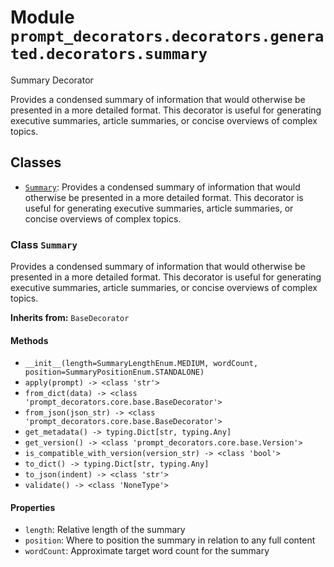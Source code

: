 # Module `prompt_decorators.decorators.generated.decorators.summary`

Summary Decorator

Provides a condensed summary of information that would otherwise be presented in a more detailed format. This decorator is useful for generating executive summaries, article summaries, or concise overviews of complex topics.

## Classes

- [`Summary`](#class-summary): Provides a condensed summary of information that would otherwise be presented in a more detailed format. This decorator is useful for generating executive summaries, article summaries, or concise overviews of complex topics.

### Class `Summary`

Provides a condensed summary of information that would otherwise be presented in a more detailed format. This decorator is useful for generating executive summaries, article summaries, or concise overviews of complex topics.

**Inherits from:** `BaseDecorator`

#### Methods

- `__init__(length=SummaryLengthEnum.MEDIUM, wordCount, position=SummaryPositionEnum.STANDALONE)`
- `apply(prompt) -> <class 'str'>`
- `from_dict(data) -> <class 'prompt_decorators.core.base.BaseDecorator'>`
- `from_json(json_str) -> <class 'prompt_decorators.core.base.BaseDecorator'>`
- `get_metadata() -> typing.Dict[str, typing.Any]`
- `get_version() -> <class 'prompt_decorators.core.base.Version'>`
- `is_compatible_with_version(version_str) -> <class 'bool'>`
- `to_dict() -> typing.Dict[str, typing.Any]`
- `to_json(indent) -> <class 'str'>`
- `validate() -> <class 'NoneType'>`
#### Properties

- `length`: Relative length of the summary
- `position`: Where to position the summary in relation to any full content
- `wordCount`: Approximate target word count for the summary

